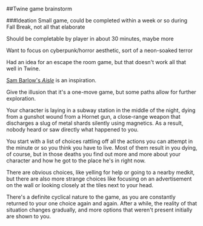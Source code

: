 ##Twine game brainstorm

###Ideation
Small game, could be completed within a week or so during Fall Break, not all that elaborate

Should be completable by player in about 30 minutes, maybe more

Want to focus on cyberpunk/horror aesthetic, sort of a neon-soaked terror

Had an idea for an escape the room game, but that doesn't work all that well in Twine.

[Sam Barlow's *Aisle*](http://ifdb.tads.org/viewgame?id=j49crlvd62mhwuzu) is an inspiration.

Give the illusion that it's a one-move game, but some paths allow for further exploration.

Your character is laying in a subway station in the middle of the night, dying from a gunshot wound from a Hornet gun, a close-range weapon that discharges a slug of metal shards silently using magnetics. As a result, nobody heard or saw directly what happened to you.

You start with a list of choices rattling off all the actions you can attempt in the minute or so you think you have to live. Most of them result in you dying, of course, but in those deaths you find out more and more about your character and how he got to the place he's in right now. 

There are obvious choices, like yelling for help or going to a nearby medkit, but there are also more strange choices like focusing on an advertisement on the wall or looking closely at the tiles next to your head. 

There's a definite cyclical nature to the game, as you are constantly returned to your one choice again and again. After a while, the reality of that situation changes gradually, and more options that weren't present initially are shown to you.

